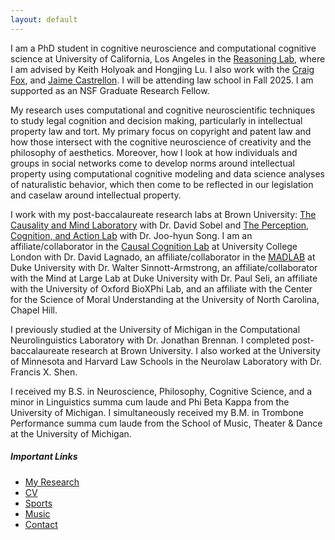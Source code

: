 ```yaml
---
layout: default
---
```


I am a PhD student in cognitive neuroscience and computational cognitive science at University of California, Los Angeles in the [Reasoning Lab](https://reasoninglab.psych.ucla.edu/), where I am advised by Keith Holyoak and Hongjing Lu. I also work with the [Craig Fox](https://www.craigrfox.com/), and [Jaime Castrellon](https://www.castrellonlab.psych.ucla.edu/). I will be attending law school in Fall 2025. I am supported as an NSF Graduate Research Fellow.

My research uses computational and cognitive neuroscientific techniques to study legal cognition and decision making, particularly in intellectual property law and tort. My primary focus on copyright and patent law and how those intersect with the cognitive neuroscience of creativity and the philosophy of aesthetics. Moreover, how I look at how individuals and groups in social networks come to develop norms around intellectual property using computational cognitive modeling and data science analyses of naturalistic behavior, which then come to be reflected in our legislation and caselaw around intellectual property.

I work with my post-baccalaureate research labs at Brown University: [The Causality and Mind Laboratory](https://sites.brown.edu/causalityandmindlab/) with Dr. David Sobel and [The Perception, Cognition, and Action Lab](https://research.clps.brown.edu/songlab/index.html) with Dr. Joo-hyun Song. I am an affiliate/collaborator in the [Causal Cognition Lab](https://causalcognitionlab.com/) at University College London with Dr. David Lagnado, an affiliate/collaborator in the [MADLAB](https://kenan.ethics.duke.edu/mad-lab/) at Duke University with Dr. Walter Sinnott-Armstrong, an affiliate/collaborator with the Mind at Large Lab at Duke University with Dr. Paul Seli, an affiliate with the University of Oxford BioXPhi Lab, and an affiliate with the Center for the Science of Moral Understanding at the University of North Carolina, Chapel Hill.  

I previously studied at the University of Michigan in the Computational Neurolinguistics Laboratory with Dr. Jonathan Brennan. I completed post-baccalaureate research at Brown University. I also worked at the University of Minnesota and Harvard Law Schools in the Neurolaw Laboratory with Dr. Francis X. Shen. 

I received my B.S. in Neuroscience, Philosophy, Cognitive Science, and a minor in Linguistics summa cum laude and Phi Beta Kappa from the University of Michigan. I simultaneously received my B.M. in Trombone Performance summa cum laude from the School of Music, Theater & Dance at the University of Michigan.  

##### Important Links

- [My Research](./research.md)
- [CV](./docs/CV.pdf)
- [Sports](./sports.md)
- [Music](.music.md)
- [Contact](./contact.md)
